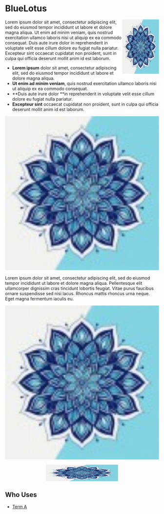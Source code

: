 # BlueLotus

<img src="https://github.com/blue-lotus-org/.github/blob/main/profile/BlueLotus.jpg" align="right"
     alt="BlueLotus" width="120" height="178">

Lorem ipsum dolor sit amet, consectetur adipiscing elit, sed do eiusmod tempor incididunt ut labore et dolore magna aliqua. Ut enim ad minim veniam, quis nostrud exercitation ullamco laboris nisi ut aliquip ex ea commodo consequat. Duis aute irure dolor in reprehenderit in voluptate velit esse cillum dolore eu fugiat nulla pariatur. Excepteur sint occaecat cupidatat non proident, sunt in culpa qui officia deserunt mollit anim id est laborum.

* **Lorem ipsum** dolor sit amet, consectetur adipiscing elit, sed do eiusmod tempor incididunt ut labore et dolore magna aliqua.
* **Ut enim ad minim veniam**, quis nostrud exercitation ullamco laboris nisi ut aliquip ex ea commodo consequat.
* **Duis aute irure dolor **in reprehenderit in voluptate velit esse cillum dolore eu fugiat nulla pariatur.
* **Excepteur sint** occaecat cupidatat non proident, sunt in culpa qui officia deserunt mollit anim id est laborum.

<p align="center">
  <img src="./BlueLotus.jpg" alt="Blue Lotus" width="738">
</p>

Lorem ipsum dolor sit amet, consectetur adipiscing elit, sed do eiusmod tempor incididunt ut labore et dolore magna aliqua. Pellentesque elit ullamcorper dignissim cras tincidunt lobortis feugiat. Vitae purus faucibus ornare suspendisse sed nisi lacus. Rhoncus mattis rhoncus urna neque. Eget magna fermentum iaculis eu.

<p align="center">
  <img src="./BlueLotus.jpg" alt="Statoscope example" width="650">
</p>

<p align="center">
  <a href="https://github.com/blue-lotus-org">
    <img src="./BlueLotus.jpg"
         alt="BlueLotus" width="236" height="54">
  </a>
</p>

[GitHub]: https://github.com/blue-lotus-org
[Linkedin]: https://github.com/blue-lotus-org

## Who Uses

* [Term A](https://github.com/blue-lotus-org)
